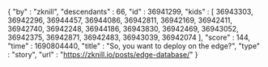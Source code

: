 {
  "by" : "zknill",
  "descendants" : 66,
  "id" : 36941299,
  "kids" : [ 36943303, 36942296, 36944457, 36944086, 36942811, 36942169, 36942411, 36942740, 36942248, 36944186, 36943830, 36942469, 36943052, 36942375, 36942871, 36942483, 36943039, 36942074 ],
  "score" : 144,
  "time" : 1690804440,
  "title" : "So, you want to deploy on the edge?",
  "type" : "story",
  "url" : "https://zknill.io/posts/edge-database/"
}
